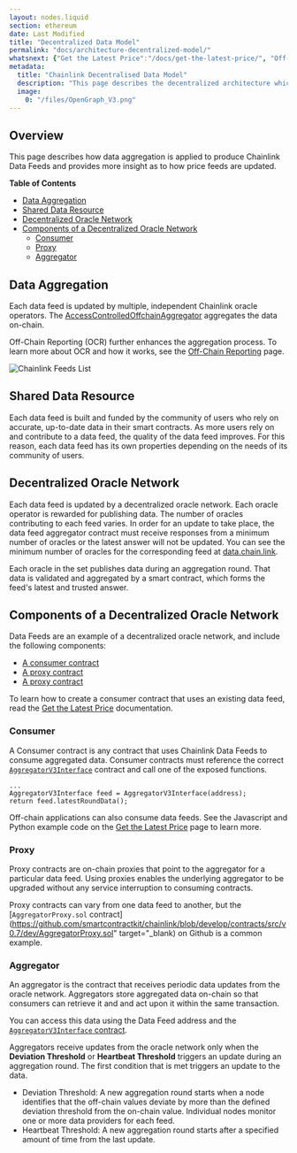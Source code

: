 ```yaml
---
layout: nodes.liquid
section: ethereum
date: Last Modified
title: "Decentralized Data Model"
permalink: "docs/architecture-decentralized-model/"
whatsnext: {"Get the Latest Price":"/docs/get-the-latest-price/", "Off-Chain Reporting":"/docs/off-chain-reporting/"}
metadata:
  title: "Chainlink Decentralised Data Model"
  description: "This page describes the decentralized architecture which enables Chainlink to aggregate data from multiple independent node operators."
  image:
    0: "/files/OpenGraph_V3.png"
---
```


## Overview

This page describes how data aggregation is applied to produce Chainlink Data Feeds and provides more insight as to how price feeds are updated.

**Table of Contents**
- [Data Aggregation](#data-aggregation)
- [Shared Data Resource](#shared-data-resource)
- [Decentralized Oracle Network](#decentralized-oracle-network)
- [Components of a Decentralized Oracle Network](#components-of-a-decentralized-oracle-network)
  - [Consumer](#consumer)
  - [Proxy](#proxy)
  - [Aggregator](#aggregator)

## Data Aggregation

Each data feed is updated by multiple, independent Chainlink oracle operators. The [AccessControlledOffchainAggregator](https://github.com/smartcontractkit/libocr/blob/master/contract/AccessControlledOffchainAggregator.sol) aggregates the data on-chain.

Off-Chain Reporting (OCR) further enhances the aggregation process. To learn more about OCR and how it works, see the [Off-Chain Reporting](/docs/off-chain-reporting/) page.

![Chainlink Feeds List](/images/contract-devs/price-aggr.png)

## Shared Data Resource

Each data feed is built and funded by the community of users who rely on accurate, up-to-date data in their smart contracts. As more users rely on and contribute to a data feed, the quality of the data feed improves. For this reason, each data feed has its own properties depending on the needs of its community of users.

## Decentralized Oracle Network

Each data feed is updated by a decentralized oracle network. Each oracle operator is rewarded for publishing data. The number of oracles contributing to each feed varies. In order for an update to take place, the data feed aggregator contract must receive responses from a minimum number of oracles or the latest answer will not be updated. You can see the minimum number of oracles for the corresponding feed at [data.chain.link](https://data.chain.link).

Each oracle in the set publishes data during an aggregation round. That data is validated and aggregated by a smart contract, which forms the feed's latest and trusted answer.

## Components of a Decentralized Oracle Network

Data Feeds are an example of a decentralized oracle network, and include the following components:

- [A consumer contract](#consumer)
- [A proxy contract](#proxy)
- [A proxy contract](#proxy)

To learn how to create a consumer contract that uses an existing data feed, read the [Get the Latest Price](../get-the-latest-price/) documentation.

### Consumer

A Consumer contract is any contract that uses Chainlink Data Feeds to consume aggregated data. Consumer contracts must reference the correct [`AggregatorV3Interface`](https://github.com/smartcontractkit/chainlink/blob/master/contracts/src/v0.8/interfaces/AggregatorV3Interface.sol) contract and call one of the exposed functions.

```solidity
...
AggregatorV3Interface feed = AggregatorV3Interface(address);
return feed.latestRoundData();
```

Off-chain applications can also consume data feeds. See the Javascript and Python example code on the [Get the Latest Price](../get-the-latest-price/) page to learn more.

### Proxy

Proxy contracts are on-chain proxies that point to the aggregator for a particular data feed. Using proxies enables the underlying aggregator to be upgraded without any service interruption to consuming contracts.

Proxy contracts can vary from one data feed to another, but the [`AggregatorProxy.sol` contract](https://github.com/smartcontractkit/chainlink/blob/develop/contracts/src/v0.7/dev/AggregatorProxy.sol" target="_blank) on Github is a common example.

### Aggregator

An aggregator is the contract that receives periodic data updates from the oracle network. Aggregators store aggregated data on-chain so that consumers can retrieve it and and act upon it within the same transaction.

You can access this data using the Data Feed address and the [`AggregatorV3Interface` contract](https://github.com/smartcontractkit/chainlink/blob/develop/contracts/src/v0.6/interfaces/AggregatorV3Interface.sol).

Aggregators receive updates from the oracle network only when the **Deviation Threshold** or **Heartbeat Threshold** triggers an update during an aggregation round. The first condition that is met triggers an update to the data.

- Deviation Threshold: A new aggregation round starts when a node identifies that the off-chain values deviate by more than the defined deviation threshold from the on-chain value. Individual nodes monitor one or more data providers for each feed.
- Heartbeat Threshold: A new aggregation round starts after a specified amount of time from the last update.
